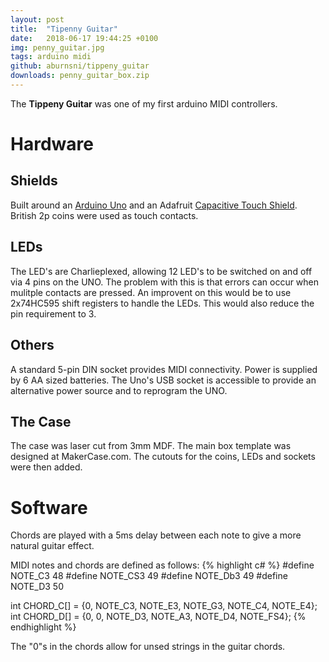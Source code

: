 ```yaml
---
layout: post
title:  "Tipenny Guitar"
date:   2018-06-17 19:44:25 +0100
img: penny_guitar.jpg
tags: arduino midi
github: aburnsni/tippeny_guitar
downloads: penny_guitar_box.zip
---
```

The **Tippeny Guitar** was one of my first arduino MIDI controllers.

# Hardware

## Shields

Built around an [Arduino Uno][arduino uno] and an Adafruit [Capacitive Touch Shield][touch shield].
British 2p coins were used as touch contacts.

## LEDs

The LED's are Charlieplexed, allowing 12 LED's to be  switched on and off via 4 pins on the UNO.  The problem with this is that errors can occur when mulitple contacts are pressed.
An improvent on this would be to use 2x74HC595 shift registers to handle the LEDs.  This would also reduce the pin requirement to 3.

## Others

A standard 5-pin DIN socket provides MIDI connectivity.  Power is supplied by 6 AA sized batteries.  The Uno's USB socket is accessible to provide an alternative power source and to reprogram the UNO.

## The Case

The case was laser cut from 3mm MDF.  The main box template was designed at MakerCase.com.  The cutouts for the coins, LEDs and sockets were then added.

# Software

Chords are played with a 5ms delay between each note to give a more natural guitar effect.

MIDI notes and chords are defined as follows:
{% highlight c# %}
#define NOTE_C3 48
#define NOTE_CS3 49
#define NOTE_Db3 49
#define NOTE_D3 50

int CHORD_C[] = {0, NOTE_C3, NOTE_E3, NOTE_G3, NOTE_C4, NOTE_E4};
int CHORD_D[] = {0, 0, NOTE_D3, NOTE_A3, NOTE_D4, NOTE_FS4};
{% endhighlight %}

The "0"s in the chords allow for unsed strings in the guitar chords.

[arduino uno]: https://store.arduino.cc/arduino-uno-rev3
[touch shield]: https://www.adafruit.com/product/2024